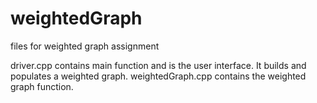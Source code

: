# weightedGraph
files for weighted graph assignment

driver.cpp contains main function and is the user interface. It builds and populates a weighted graph.
weightedGraph.cpp contains the weighted graph function.
